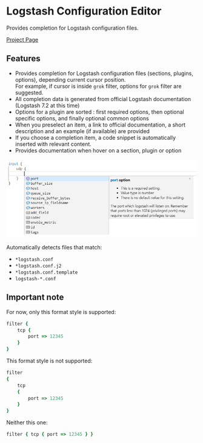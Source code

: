 # Logstash Configuration Editor

Provides completion for Logstash configuration files.

[Project Page](https://github.com/fbaligand/vscode-logstash-editor)

## Features

- Provides completion for Logstash configuration files (sections, plugins, options), depending current cursor position.  
For example, if cursor is inside `grok` filter, options for `grok` filter are suggested.
- All completion data is generated from official Logstash documentation (Logstash 7.2 at this time)
- Options for a plugin are sorted : first required options, then optional specific options, and finally optional common options
- When you preselect an item, a link to official documentation, a short description and an example (if available) are provided
- If you choose a completion item, a code snippet is automatically inserted with relevant content.
- Provides documentation when hover on a section, plugin or option

![Example](images/example.png)

Automatically detects files that match:

* `*logstash.conf`
* `*logstash.conf.j2`
* `*logstash.conf.template`
* `logstash-*.conf`


## Important note

For now, only this format style is supported:
``` ruby
filter {
	tcp {
		port => 12345
	}
}
```

This format style is not supported:
``` ruby
filter 
{
	tcp 
	{
		port => 12345
	}
}
```

Neither this one:
``` ruby
filter { tcp { port => 12345 } }
```
